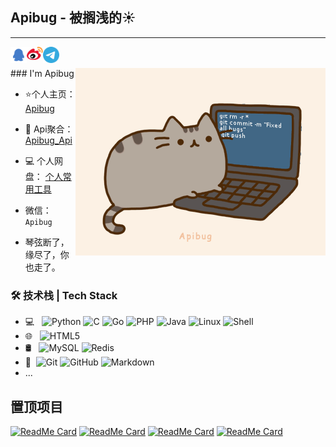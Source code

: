 ## Apibug - 被搁浅的☀
---
<a href="http://wpa.qq.com/msgrd?v=3&uin=9147218&site=qq&menu=yes">
  <img align="left" alt="Apibug | QQ" width="26px" src="https://raw.githubusercontent.com/Apibug/Apibug/master/icon/QQ.svg" />
</a>
<a href="https://weibo.com/5196733137">
  <img align="left" alt="Apibug | 新浪微博" width="26px" src="https://raw.githubusercontent.com/Apibug/Apibug/master/icon/weibo.svg" />
</a>
<a href="https://t.me/Apibug">
  <img align="left" alt="法外狂徒 | Telegram Channel" width="26px" src="https://raw.githubusercontent.com/Apibug/Apibug/master/icon/Telegram.svg" />
</a>
<br />
<br />
<img align="right" alt="GIF" src="https://raw.githubusercontent.com/Apibug/Apibug/master/icon/apibug.gif" />
### I'm Apibug 


- ⭐个人主页： [Apibug](https://apibug.github.io/)  

- 💬 Api聚合： [Apibug_Api](https://apibug.cn) 

- 💻 个人网盘： [个人常用工具](http://ys.apibug.com) 

- 微信：`Apibug`  

- 琴弦断了，缘尽了，你也走了。



### 🛠 技术栈 | Tech Stack

- 💻 &#160; ![Python](https://img.shields.io/badge/python-3-blue)
![C](https://img.shields.io/badge/C-%E8%AF%AD%E8%A8%80-red)
![Go](https://img.shields.io/badge/Go-Lang-green)
![PHP](https://img.shields.io/badge/PHP-5-brightgreen)
![Java](https://img.shields.io/badge/-Java-333333?style=flat&logo=Java&logoColor=007396)
![Linux](https://img.shields.io/badge/-Linux-333333?style=flat&logo=Linux&logoColor=FCC624)
![Shell](https://img.shields.io/badge/Bash-Shell-lightgrey)
- 🌐 &#160; ![HTML5](https://img.shields.io/badge/-HTML5-333333?style=flat&logo=HTML5)
- 🛢 &#160; ![MySQL](https://img.shields.io/badge/-MySQL-333333?style=flat&logo=mysql)
![Redis](https://img.shields.io/badge/Redis-3-red)
- 🔧 &#160;![Git](https://img.shields.io/badge/-Git-333333?style=flat&logo=git)
![GitHub](https://img.shields.io/badge/-GitHub-333333?style=flat&logo=github)
![Markdown](https://img.shields.io/badge/-Markdown-333333?style=flat&logo=markdown)
- ...


## 置顶项目
<p align="left">
  
  [![ReadMe Card](https://github-readme-stats.vercel.app/api/pin/?username=Apibug&repo=Apibug_fuckOC_JRMemory&theme=radical)]([https://github.com/Apibug/douyin_homepage](https://github.com/Apibug/Apibug_fuckOC_JRMemory))
[![ReadMe Card](https://github-readme-stats.vercel.app/api/pin/?username=Apibug&repo=dspjx&theme=radical)](https://github.com/Apibug/dspjx)
[![ReadMe Card](https://github-readme-stats.vercel.app/api/pin/?username=Apibug&repo=qqkey&theme=cobalt)](https://github.com/Apibug/qqkey)
[![ReadMe Card](https://github-readme-stats.vercel.app/api/pin/?username=Apibug&repo=apibug.github.io&theme=cobalt)](https://github.com/Apibug/apibug.github.io)
</p>
